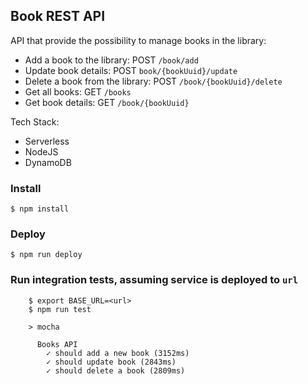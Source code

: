 ## Book REST API
API that provide the possibility to manage books in the
library:
- Add a book to the library: POST `/book/add`
- Update book details: POST `book/{bookUuid}/update`
- Delete a book from the library: POST `/book/{bookUuid}/delete`
- Get all books: GET `/books`
- Get book details: GET `/book/{bookUuid}`

Tech Stack:
* Serverless
* NodeJS
* DynamoDB

### Install

    $ npm install


### Deploy

    $ npm run deploy

### Run integration tests, assuming service is deployed to `url`
```
    $ export BASE_URL=<url>
    $ npm run test

    > mocha

      Books API
        ✓ should add a new book (3152ms)
        ✓ should update book (2843ms)
        ✓ should delete a book (2809ms)
```
